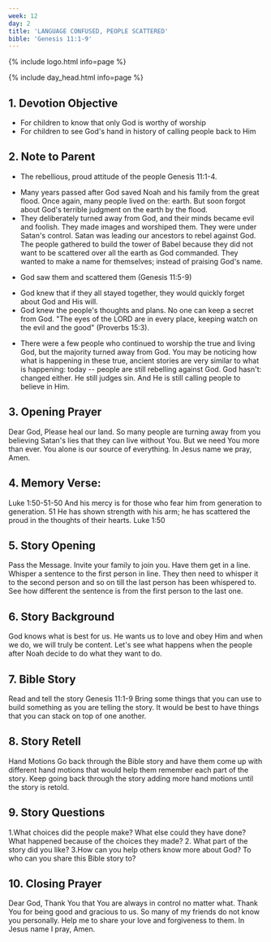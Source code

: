 ```yaml
---
week: 12
day: 2
title: 'LANGUAGE CONFUSED, PEOPLE SCATTERED'
bible: 'Genesis 11:1-9'
---
```



{% include logo.html info=page %}

{% include day_head.html info=page %}

## 1. Devotion Objective
- For children to know that only God is worthy of worship
- For children to see God's hand in history of calling people back to Him

## 2. Note to Parent
* The rebellious, proud attitude of the people Genesis 11:1-4.
- Many years passed after God saved Noah and his family from the great flood. Once again, many people lived on the: earth. But soon forgot about God's terrible judgment on the earth by the flood.
- They deliberately turned away from God, and their minds became evil and foolish. They made images and worshiped them. They were under Satan's control. Satan was leading our ancestors to rebel against God. The people gathered to build the tower of Babel because they did not want to be scattered over all the earth as God commanded. They wanted to make a name for themselves; instead of praising God's name.
* God saw them and scattered them (Genesis 11:5-9)
- God knew that if they all stayed together, they would quickly forget about God and His will.
- God knew the people's thoughts and plans. No one can keep a secret from God. "The eyes of the LORD are in every place, keeping watch on the evil and the good" (Proverbs 15:3).
* There were a few people who continued to worship the true and living God, but the majority turned away from God. You may be noticing how what is happening in these true, ancient stories are very similar to what is happening: today -- people are still rebelling against God. God hasn't: changed either. He still judges sin. And He is still calling people to believe in Him.

## 3. Opening Prayer
 Dear God, Please heal our land. So many people are turning away from you believing Satan's lies that they can live without You. But we need You more than ever. You alone is our source of everything. In Jesus name we pray, Amen.

## 4. Memory Verse:
Luke 1:50-51-50 And his mercy is for those who fear him from generation to generation. 51 He has shown strength with his arm; he has scattered the proud in the thoughts of their hearts. Luke 1:50

## 5. Story Opening
Pass the Message. Invite your family to join you. Have them get in a line. Whisper a sentence to the first person in line. They then need to whisper it to the second person and so on till the last person has been whispered to. See how different the sentence is from the first person to the last one.

## 6. Story Background
God knows what is best for us. He wants us to love and obey Him and when we do, we will truly be content. Let's see what happens when the people after Noah decide to do what they want to do.

## 7. Bible Story
Read and tell the story Genesis 11:1-9
Bring some things that you can use to build something as you are telling the story. It would be best to have things that you can stack on top of one another.


## 8. Story Retell
Hand Motions Go back through the Bible story and have them come up with different hand motions that would help them remember each part of the story. Keep going back through the story adding more hand motions until the story is retold.

## 9. Story Questions
 1.What choices did the people make? What else could they have done? What happened because of the choices they made? 2. What part of the story did you like? 3.How can you help others know more about God? To who can you share this Bible story to?

## 10. Closing Prayer
Dear God, Thank You that You are always in control no matter what. Thank You for being good and gracious to us. So many of my friends do not know you personally. Help me to share your love and forgiveness to them. In Jesus name I pray, Amen.

